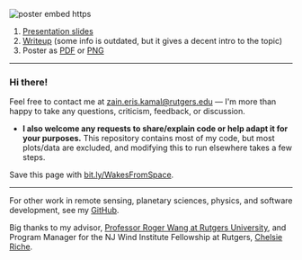 ![poster embed https](https://files.catbox.moe/nio9z9.png)

1. [Presentation slides](https://docs.google.com/presentation/d/1dcvwz85ZPn9bUex78S77HR9QLcmzarVWdN60j4ExZyg/edit?usp=sharing)
2. [Writeup](https://github.com/Humboldt-Penguin/wind_research/blob/main/docs/writeups/231129_ZainKamal_ResearchSummary.pdf) (some info is outdated, but it gives a decent intro to the topic)
3. Poster as [PDF](https://files.catbox.moe/bi6j7c.pdf) or [PNG](https://files.catbox.moe/nio9z9.png)

---

### Hi there! 

Feel free to contact me at [zain.eris.kamal@rutgers.edu](mailto:zain.eris.kamal@rutgers.edu) — I'm more than happy to take any questions, criticism, feedback, or discussion. 

- **I also welcome any requests to share/explain code or help adapt it for your purposes.** This repository contains most of my code, but most plots/data are excluded, and modifying this to run elsewhere takes a few steps.

Save this page with [bit.ly/WakesFromSpace](https://bit.ly/WakesFromSpace). 

---

For other work in remote sensing, planetary sciences, physics, and software development, see my [GitHub](https://github.com/Humboldt-Penguin). 

Big thanks to my advisor, [Professor Roger Wang at Rutgers University](https://whirlab.onrender.com/), and Program Manager for the NJ Wind Institute Fellowship at Rutgers, [Chelsie Riche](https://academicaffairs.rutgers.edu/njwind/team). 
